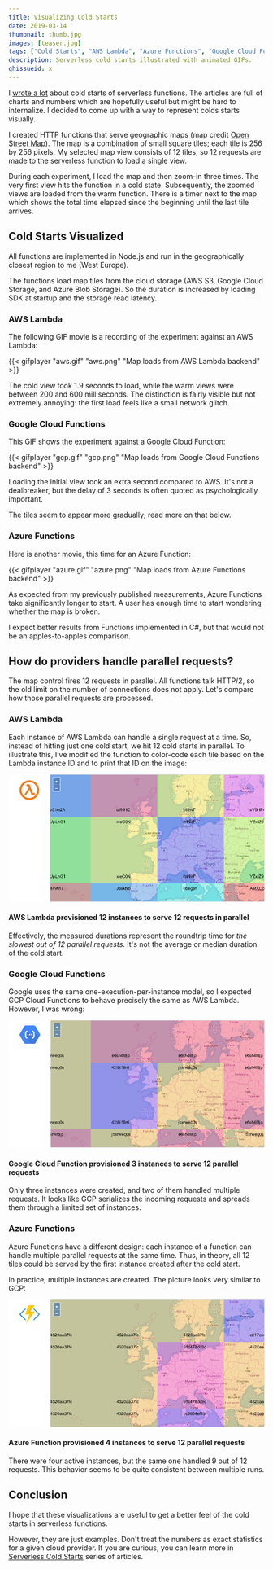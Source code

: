 ```yaml
---
title: Visualizing Cold Starts
date: 2019-03-14
thumbnail: thumb.jpg
images: [teaser.jpg]
tags: ["Cold Starts", "AWS Lambda", "Azure Functions", "Google Cloud Functions", "AWS", "Azure", "GCP", "Maps"]
description: Serverless cold starts illustrated with animated GIFs.
ghissueid: x
---
```


I [wrote a lot](/serverless/coldstarts/) about cold starts of serverless functions. The articles are full of charts and numbers which are hopefully useful but might be hard to internalize. I decided to come up with a way to represent colds starts visually.

I created HTTP functions that serve geographic maps (map credit [Open Street Map](https://www.openstreetmap.org)). The map is a combination of small square tiles; each tile is 256 by 256 pixels. My selected map view consists of 12 tiles, so 12 requests are made to the serverless function to load a single view.

During each experiment, I load the map and then zoom-in three times. The very first view hits  the function in a cold state. Subsequently, the zoomed views are loaded from the warm function. There is a timer next to the map which shows the total time elapsed since the beginning until the last tile arrives.

## Cold Starts Visualized

All functions are implemented in Node.js and run in the geographically closest region to me (West Europe).

The functions load map tiles from the cloud storage (AWS S3, Google Cloud Storage, and Azure Blob Storage). So the duration is increased by loading SDK at startup and the storage read latency.

### AWS Lambda

The following GIF movie is a recording of the experiment against an AWS Lambda:

{{< gifplayer 
    "aws.gif"
    "aws.png"
    "Map loads from AWS Lambda backend" >}}

The cold view took 1.9 seconds to load, while the warm views were between 200 and 600 milliseconds. The distinction is fairly visible but not extremely annoying: the first load feels like a small network glitch.

### Google Cloud Functions

This GIF shows the experiment against a Google Cloud Function:

{{< gifplayer 
    "gcp.gif"
    "gcp.png"
    "Map loads from Google Cloud Functions backend" >}}

Loading the initial view took an extra second compared to AWS. It's not a dealbreaker, but the delay of 3 seconds is often quoted as psychologically important.

The tiles seem to appear more gradually; read more on that below.

### Azure Functions

Here is another movie, this time for an Azure Function:

{{< gifplayer 
    "azure.gif"
    "azure.png"
    "Map loads from Azure Functions backend" >}}

As expected from my previously published measurements, Azure Functions take significantly longer to start. A user has enough time to start wondering whether the map is broken.

I expect better results from Functions implemented in C#, but that would not be an apples-to-apples comparison.

## How do providers handle parallel requests?

The map control fires 12 requests in parallel. All functions talk HTTP/2, so the old limit on the number of connections does not apply. Let's compare how those parallel requests are processed.

### AWS Lambda

Each instance of AWS Lambda can handle a single request at a time. So, instead of hitting just one cold start, we hit 12 cold starts in parallel. To illustrate this, I’ve modified the function to color-code each tile based on the Lambda instance ID and to print that ID on the image:

![AWS Map Colored](aws-colored.png)

<figcaption><h4>AWS Lambda provisioned 12 instances to serve 12 requests in parallel</h4></figcaption>

Effectively, the measured durations represent the roundtrip time for *the slowest out of 12 parallel requests*. It's not the average or median duration of the cold start.

### Google Cloud Functions

Google uses the same one-execution-per-instance model, so I expected GCP Cloud Functions to behave precisely the same as AWS Lambda. However, I was wrong:

![GCP Map Colored](gcp-colored.png)

<figcaption><h4>Google Cloud Function provisioned 3 instances to serve 12 parallel requests</h4></figcaption>

Only three instances were created, and two of them handled multiple requests. It looks like GCP serializes the incoming requests and spreads them through a limited set of instances.

### Azure Functions

Azure Functions have a different design: each instance of a function can handle multiple parallel requests at the same time. Thus, in theory, all 12 tiles could be served by the first instance created after the cold start.

In practice, multiple instances are created. The picture looks very similar to GCP:

![Azure Map Colored](azure-colored.png)

<figcaption><h4>Azure Function provisioned 4 instances to serve 12 parallel requests</h4></figcaption>

There were four active instances, but the same one handled 9 out of 12 requests. This behavior seems to be quite consistent between multiple runs.

## Conclusion

I hope that these visualizations are useful to get a better feel of the cold starts in serverless functions.

However, they are just examples. Don't treat the numbers as exact statistics for a given cloud provider. If you are curious, you can learn more in [Serverless Cold Starts](/serverless/coldstarts/) series of articles.